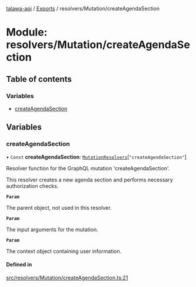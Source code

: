 [talawa-api](../README.md) / [Exports](../modules.md) / resolvers/Mutation/createAgendaSection

# Module: resolvers/Mutation/createAgendaSection

## Table of contents

### Variables

- [createAgendaSection](resolvers_Mutation_createAgendaSection.md#createagendasection)

## Variables

### createAgendaSection

• `Const` **createAgendaSection**: [`MutationResolvers`](types_generatedGraphQLTypes.md#mutationresolvers)[``"createAgendaSection"``]

Resolver function for the GraphQL mutation 'createAgendaSection'.

This resolver creates a new agenda section and performs necessary authorization checks.

**`Param`**

The parent object, not used in this resolver.

**`Param`**

The input arguments for the mutation.

**`Param`**

The context object containing user information.

#### Defined in

[src/resolvers/Mutation/createAgendaSection.ts:21](https://github.com/PalisadoesFoundation/talawa-api/blob/708df7e/src/resolvers/Mutation/createAgendaSection.ts#L21)
